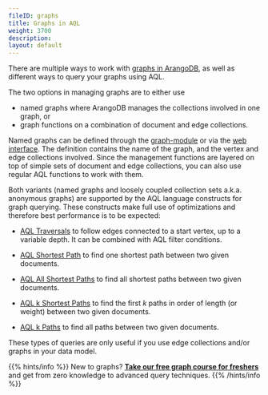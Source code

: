 ```yaml
---
fileID: graphs
title: Graphs in AQL
weight: 3700
description: 
layout: default
---
```

There are multiple ways to work with [graphs in ArangoDB](../../graphs/),
as well as different ways to query your graphs using AQL.

The two options in managing graphs are to either use

- named graphs where ArangoDB manages the collections involved in one graph, or
- graph functions on a combination of document and edge collections.

Named graphs can be defined through the [graph-module](../../graphs/general-graphs/)
or via the [web interface](../../programs-tools/web-interface/).
The definition contains the name of the graph, and the vertex and edge collections
involved. Since the management functions are layered on top of simple sets of
document and edge collections, you can also use regular AQL functions to work with them. 

Both variants (named graphs and loosely coupled collection sets a.k.a. anonymous graphs)
are supported by the AQL language constructs for graph querying. These constructs
make full use of optimizations and therefore best performance is to be expected:

- [AQL Traversals](../../graphs/traversals/) to follow edges connected to a start vertex,
  up to a variable depth. It can be combined with AQL filter conditions.

- [AQL Shortest Path](graphs-shortest-path) to find one shortest path
  between two given documents.

- [AQL All Shortest Paths](graphs-all-shortest-paths) to find all shortest
  paths between two given documents.

- [AQL k Shortest Paths](graphs-kshortest-paths) to find the first *k*
  paths in order of length (or weight) between two given documents.

- [AQL k Paths](graphs-k-paths) to find all paths between two given documents.

These types of queries are only useful if you use edge collections and/or graphs in
your data model.


{{% hints/info %}}
  New to graphs? [**Take our free graph course for freshers**](https://www.arangodb.com/arangodb-graph-course/)
and get from zero knowledge to advanced query techniques.
{{% /hints/info %}}
